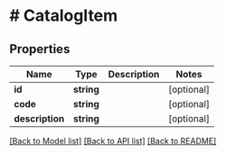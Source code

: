 # # CatalogItem

## Properties

Name | Type | Description | Notes
------------ | ------------- | ------------- | -------------
**id** | **string** |  | [optional]
**code** | **string** |  | [optional]
**description** | **string** |  | [optional]

[[Back to Model list]](../../README.md#models) [[Back to API list]](../../README.md#endpoints) [[Back to README]](../../README.md)
